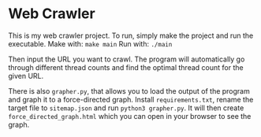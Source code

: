 # Web Crawler

This is my web crawler project.
To run, simply make the project and run the executable.
Make with: `make main`
Run with: `./main`

Then input the URL you want to crawl.
The program will automatically go through different thread counts and find the optimal thread count for the given URL.

There is also `grapher.py`, that allows you to load the output of the program and graph it to a force-directed graph. Install `requirements.txt`, rename the target file to `sitemap.json` and run `python3 grapher.py`. It will then create `force_directed_graph.html` which you can open in your browser to see the graph.
